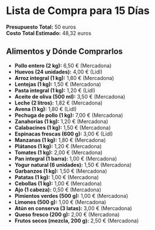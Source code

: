 
# Lista de Compra para 15 Días

**Presupuesto Total:** 50 euros  
**Costo Total Estimado:** 48,32 euros  

## Alimentos y Dónde Comprarlos
- **Pollo entero (2 kg):** 6,50 € (Mercadona)  
- **Huevos (24 unidades):** 4,00 € (Lidl)  
- **Arroz integral (1 kg):** 1,80 € (Mercadona)  
- **Lentejas (1 kg):** 1,50 € (Mercadona)  
- **Pasta integral (1 kg):** 1,20 € (Lidl)  
- **Aceite de oliva (500 ml):** 3,50 € (Mercadona)  
- **Leche (2 litros):** 1,82 € (Mercadona)  
- **Avena (1 kg):** 1,80 € (Lidl)  
- **Pechuga de pollo (1 kg):** 7,00 € (Mercadona)  
- **Zanahorias (1 kg):** 1,20 € (Mercadona)  
- **Calabacines (1 kg):** 1,50 € (Mercadona)  
- **Espinacas frescas (600 g):** 3,00 € (Lidl)  
- **Manzanas (1 kg):** 1,80 € (Mercadona)  
- **Plátanos (1 kg):** 1,20 € (Mercadona)  
- **Tomates (1 kg):** 2,00 € (Mercadona)  
- **Pan integral (1 barra):** 1,00 € (Mercadona)  
- **Yogur natural (6 unidades):** 1,50 € (Mercadona)  
- **Garbanzos (1 kg):** 1,50 € (Mercadona)  
- **Patatas (1 kg):** 1,00 € (Mercadona)  
- **Cebollas (1 kg):** 1,00 € (Mercadona)  
- **Ajo (1 cabeza):** 0,50 € (Mercadona)  
- **Pimientos verdes (500 g):** 1,00 € (Mercadona)  
- **Limones (500 g):** 1,00 € (Mercadona)  
- **Atún en conserva (3 latas):** 3,00 € (Mercadona)  
- **Queso fresco (200 g):** 2,00 € (Mercadona)  
- **Frutos secos (mezcla, 200 g):** 2,50 € (Mercadona)  
